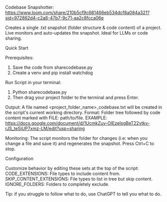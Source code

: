 Codebase Snapshotter: https://www.loom.com/share/210b5cf9c681466eb534dcf8a084a321?sid=972862d4-c2a8-47b7-9c71-aa2c8fcca06e

Creates a single .txt snapshot (folder structure & code content) of a project. Live monitors and auto-updates the snapshot. Ideal for LLMs or code sharing.

Quick Start

Prerequisites:
1. Save the code from sharecodebase.py
2. Create a venv and pip install watchdog

Run Script in your terminal:
1. Python sharecodebase.py
2. Then drag your project folder to the terminal and press Enter.


Output:
A file named <project_folder_name>_codebase.txt will be created in the script's current working directory.
Format: Folder tree followed by code content marked with FILE: path/to/file.
EXAMPLE: https://docs.google.com/document/d/1UcmkZuv-OIEzeIsgBeT22ytkv-rJS_teSjUP7xmz-LM/edit?usp=sharing

Monitoring:
The script monitors the folder for changes (i.e: when you change a file and save it) and regenerates the snapshot.
Press Ctrl+C to stop.

Configuration

Customize behavior by editing these sets at the top of the script:
CODE_EXTENSIONS: File types to include content from.
SKIP_CONTENT_EXTENSIONS: File types to list in tree but skip content.
IGNORE_FOLDERS: Folders to completely exclude.

Tip: if you struggle to follow what to do, use ChatGPT to tell you what to do.

